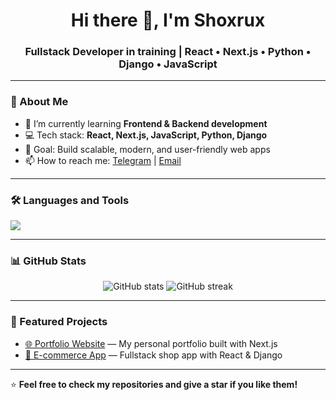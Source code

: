 <h1 align="center">Hi there 👋, I'm Shoxrux</h1>
<h3 align="center">Fullstack Developer in training | React • Next.js • Python • Django • JavaScript</h3>

---

### 🚀 About Me
- 🌱 I’m currently learning **Frontend & Backend development**
- 💻 Tech stack: **React, Next.js, JavaScript, Python, Django**
- 🎯 Goal: Build scalable, modern, and user-friendly web apps
- 📫 How to reach me: [Telegram](https://t.me/mahmudjonovsh) | [Email](maxmudjonovshoxrux784:@gmai.com)

---

### 🛠 Languages and Tools
<p>
  <img src="https://skillicons.dev/icons?i=react,nextjs,js,python,django,html,css,git,github" />
</p>

---

### 📊 GitHub Stats
<p align="center">
  <img src="https://github-readme-stats.vercel.app/api?username=mahmudjonovsh&show_icons=true&theme=tokyonight" alt="GitHub stats" />
  <img src="https://github-readme-streak-stats.herokuapp.com/?user=mahmudjonovsh&theme=tokyonight" alt="GitHub streak" />
</p>

---

### 📂 Featured Projects
- [🌐 Portfolio Website](https://your-portfolio-link.com) — My personal portfolio built with Next.js
- [🛒 E-commerce App](https://demo-link.com) — Fullstack shop app with React & Django

---

⭐️ **Feel free to check my repositories and give a star if you like them!**
